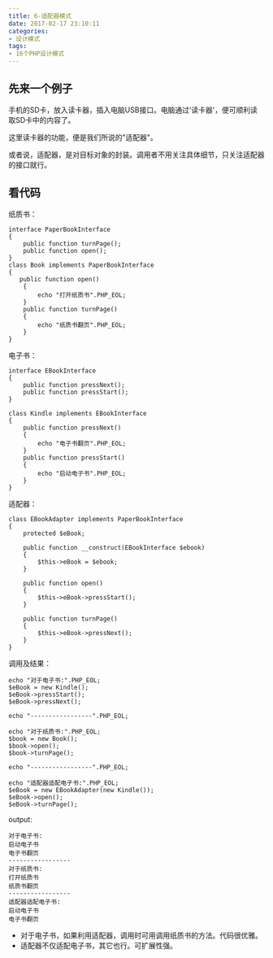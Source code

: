 ```yaml
---
title: 6-适配器模式
date: 2017-02-17 23:10:11
categories:
- 设计模式
tags:
- 16个PHP设计模式
---
```


## 先来一个例子

手机的SD卡，放入读卡器，插入电脑USB接口。电脑通过'读卡器'，便可顺利读取SD卡中的内容了。

这里读卡器的功能，便是我们所说的"适配器"。

或者说，适配器，是对目标对象的封装。调用者不用关注具体细节，只关注适配器的接口就行。

## 看代码

纸质书：
```
interface PaperBookInterface
{
    public function turnPage();
    public function open();
}
class Book implements PaperBookInterface
{
   public function open()
    {
        echo "打开纸质书".PHP_EOL;
    }
    public function turnPage()
    {
        echo "纸质书翻页".PHP_EOL;
    }
}
```

电子书：
```
interface EBookInterface
{
    public function pressNext();
    public function pressStart();
}

class Kindle implements EBookInterface
{
    public function pressNext()
    {
        echo "电子书翻页".PHP_EOL;
    }
    public function pressStart()
    {
        echo "启动电子书".PHP_EOL;
    }
}
```

适配器：
```
class EBookAdapter implements PaperBookInterface
{
    protected $eBook;

    public function __construct(EBookInterface $ebook)
    {
        $this->eBook = $ebook;
    }

    public function open()
    {
        $this->eBook->pressStart();
    }

    public function turnPage()
    {
        $this->eBook->pressNext();
    }
}
```

调用及结果：
```
echo "对于电子书:".PHP_EOL;
$eBook = new Kindle();
$eBook->pressStart();
$eBook->pressNext();

echo "-----------------".PHP_EOL;

echo "对于纸质书:".PHP_EOL;
$book = new Book();
$book->open();
$book->turnPage();

echo "-----------------".PHP_EOL;

echo "适配器适配电子书:".PHP_EOL;
$eBook = new EBookAdapter(new Kindle());
$eBook->open();
$eBook->turnPage();
```

output:
```
对于电子书:
启动电子书
电子书翻页
-----------------
对于纸质书:
打开纸质书
纸质书翻页
-----------------
适配器适配电子书:
启动电子书
电子书翻页
```

- 对于电子书，如果利用适配器，调用时可用调用纸质书的方法。代码很优雅。
- 适配器不仅适配电子书，其它也行。可扩展性强。